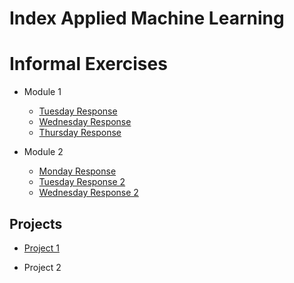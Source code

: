# Index Applied Machine Learning

# Informal Exercises
- Module 1
    - [Tuesday Response](tues.md)
    - [Wednesday Response](wed1.md)
    - [Thursday Response](https://amanroa.github.io/data310/thurs1.html)


- Module 2
    - [Monday Response](mon.md)
    - [Tuesday Response 2](tues2.md)
    - [Wednesday Response 2](weds2.md)

## Projects

- [Project 1](proj1.md)


- Project 2

